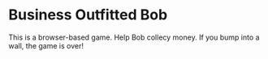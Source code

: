 # Business Outfitted Bob
This is a browser-based game. Help Bob collecy money. If you bump into a wall, the game is over!

